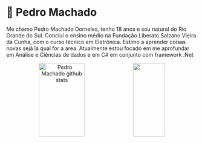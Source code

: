 # 👾 Pedro Machado

Me chamo Pedro Machado Dorneles, tenho 18 anos e sou natural do Rio Grande do Sul. Concluí o ensino médio na Fundação Liberato Salzano Vieira da Cunha, com o curso técnico em Eletrônica.
Estimo a aprender coisas novas sejá lá qual for a area. Atualmente estou focado em me aprofundar em Análise e Ciências de dados e em C# em conjunto com framework .Net

<div align="center">  
  <img width="49%" height="195px" src="https://github-readme-stats-sigma-five.vercel.app/api?username=Pedro-M-Dorneles&show_icons=true&count_private=true&hide_border=true&title_color=28a745&icon_color=28a745&text_color=c9d1d9&bg_color=0d1117" alt="Pedro Machado github stats" /> 
  <img width="41%" height="195px" src="https://github-readme-stats-sigma-five.vercel.app/api/top-langs/?username=Pedro-M-Dorneles&layout=compact&hide_border=true&title_color=28a745&text_color=c9d1d9&bg_color=0d1117" />
</div>
